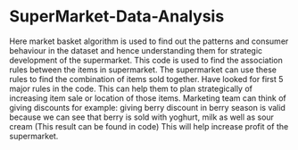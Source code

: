 # SuperMarket-Data-Analysis
Here market basket algorithm is used to find out the patterns and consumer behaviour in the dataset and hence understanding them for strategic development of the supermarket. 
 This code is used to find the association rules between the items in supermarket.
 The supermarket can use these rules to find the combination of items sold together. Have looked for first 5 major rules in the code.
 This can help them to plan strategically of increasing item sale or location of those items.
 Marketing team can think of giving discounts for example: giving berry discount in berry season is valid because we can see that berry is sold with yoghurt, milk as well as sour cream (This result can be found in code)
 This will help increase profit of the supermarket.
